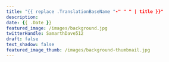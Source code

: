 ```yaml
---
title: "{{ replace .TranslationBaseName "-" " " | title }}"
description:
date: {{ .Date }}
featured_image: /images/background.jpg
twitterHandle: SamarthDave512
draft: false
text_shadow: false
featured_image_thumb: /images/background-thumbnail.jpg
---
```

